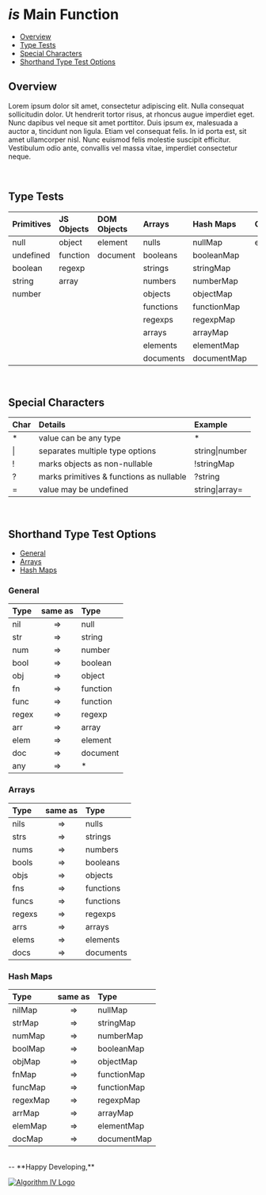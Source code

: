# _is_ Main Function
- [Overview](#overview)
- [Type Tests](#type-tests)
- [Special Characters](#special-chars)
- [Shorthand Type Test Options](#shorthand-tests)

<a name="overview"></a>

## Overview
Lorem ipsum dolor sit amet, consectetur adipiscing elit. Nulla consequat sollicitudin dolor. Ut hendrerit tortor risus, at rhoncus augue imperdiet eget. Nunc dapibus vel neque sit amet porttitor. Duis ipsum ex, malesuada a auctor a, tincidunt non ligula. Etiam vel consequat felis. In id porta est, sit amet ullamcorper nisl. Nunc euismod felis molestie suscipit efficitur. Vestibulum odio ante, convallis vel massa vitae, imperdiet consectetur neque.


<a name="type-tests"></a>
<br />
## Type Tests

| Primitives | JS Objects | DOM Objects | Arrays    | Hash Maps   | Others |
| :--------- | :--------- | :---------- | :-------- | :---------- | :----- |
| null       | object     | element     | nulls     | nullMap     | empty  |
| undefined  | function   | document    | booleans  | booleanMap  |        |
| boolean    | regexp     |             | strings   | stringMap   |        |
| string     | array      |             | numbers   | numberMap   |        |
| number     |            |             | objects   | objectMap   |        |
|            |            |             | functions | functionMap |        |
|            |            |             | regexps   | regexpMap   |        |
|            |            |             | arrays    | arrayMap    |        |
|            |            |             | elements  | elementMap  |        |
|            |            |             | documents | documentMap |        |


<a name="special-chars"></a>
<br />
## Special Characters

| Char   | Details                                  | Example            |
| :----- | :--------------------------------------- | :----------------- |
| *      | value can be any type                    | *                  |
| &#124; | separates multiple type options          | string&#124;number |
| !      | marks objects as non-nullable            | !stringMap         |
| ?      | marks primitives & functions as nullable | ?string            |
| =      | value may be undefined                   | string&#124;array= |


<a name="shorthand-tests"></a>
<br />
## Shorthand Type Test Options
- [General](#shorthand-general)
- [Arrays](#shorthand-arrays)
- [Hash Maps](#shorthand-maps)

<a name="shorthand-general"></a>
### General

| Type  | same as | Type      |
| :---- | :-----: | :-------- |
| nil   | =>      | null      |
| str   | =>      | string    |
| num   | =>      | number    |
| bool  | =>      | boolean   |
| obj   | =>      | object    |
| fn    | =>      | function  |
| func  | =>      | function  |
| regex | =>      | regexp    |
| arr   | =>      | array     |
| elem  | =>      | element   |
| doc   | =>      | document  |
| any   | =>      | *         |

<a name="shorthand-arrays"></a>
### Arrays

| Type   | same as | Type      |
| :----- | :-----: | :-------- |
| nils   | =>      | nulls     |
| strs   | =>      | strings   |
| nums   | =>      | numbers   |
| bools  | =>      | booleans  |
| objs   | =>      | objects   |
| fns    | =>      | functions |
| funcs  | =>      | functions |
| regexs | =>      | regexps   |
| arrs   | =>      | arrays    |
| elems  | =>      | elements  |
| docs   | =>      | documents |

<a name="shorthand-maps"></a>
### Hash Maps

| Type     | same as | Type        |
| :------- | :-----: | :---------- |
| nilMap   | =>      | nullMap     |
| strMap   | =>      | stringMap   |
| numMap   | =>      | numberMap   |
| boolMap  | =>      | booleanMap  |
| objMap   | =>      | objectMap   |
| fnMap    | =>      | functionMap |
| funcMap  | =>      | functionMap |
| regexMap | =>      | regexpMap   |
| arrMap   | =>      | arrayMap    |
| elemMap  | =>      | elementMap  |
| docMap   | =>      | documentMap |


<br />
--
**Happy Developing,**

<a href="http://www.algorithmiv.com/are"><img src="http://www.algorithmiv.com/images/aIV-logo.png" alt="Algorithm IV Logo" /></a>